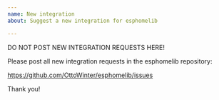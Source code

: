 ```yaml
---
name: New integration
about: Suggest a new integration for esphomelib

---
```


DO NOT POST NEW INTEGRATION REQUESTS HERE!

Please post all new integration requests in the esphomelib repository:

https://github.com/OttoWinter/esphomelib/issues

Thank you!
